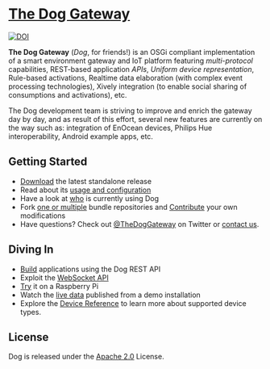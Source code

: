 # [The Dog Gateway](http://dog-gateway.github.io)
[![DOI](https://zenodo.org/badge/doi/10.5281/zenodo.10144.png)](https://zenodo.org/record/10144)

**The Dog Gateway** (*Dog*, for friends!) is an OSGi compliant implementation of a smart environment gateway and IoT platform featuring *multi-protocol* capabilities, REST-based application *APIs*, *Uniform device representation*, Rule-based activations, Realtime data elaboration (with complex event processing technologies), Xively integration (to enable social sharing of consumptions and activations), etc.

The Dog development team is striving to improve and enrich the gateway day by day, and as result of this effort, several new features are currently on the way such as: integration of EnOcean devices, Philips Hue interoperability, Android example apps, etc.

## Getting Started
* [Download](https://github.com/dog-gateway/dog/releases) the latest standalone release
* Read about its [usage and configuration](http://dog-gateway.github.io/useit.html)
* Have a look at [who](http://dog-gateway.github.io/about.html) is currently using Dog
* Fork [one or multiple](https://github.com/dog-gateway) bundle repositories and [Contribute](http://dog-gateway.github.io/develop.html) your own modifications
* Have questions? Check out [@TheDogGateway](http://twitter.com/TheDogGateway)  on Twitter or [contact us](http://dog-gateway.github.io/contact.html).

## Diving In
* [Build](http://dog-gateway.github.io/rest-api.html) applications using the Dog REST API
* Exploit the [WebSocket API](http://dog-gateway.github.io/websocket-api.html)
* [Try](http://dog-gateway.github.io/raspberrypi.html) it on a Raspberry Pi
* Watch the [live data](http://dog-gateway.github.io/xively.html) published from a demo installation
* Explore the [Device Reference](http://dog-gateway.github.io/device-documentation.html) to learn more about supported device types.

## License
Dog is released under the [Apache 2.0](http://opensource.org/licenses/Apache-2.0) License.
